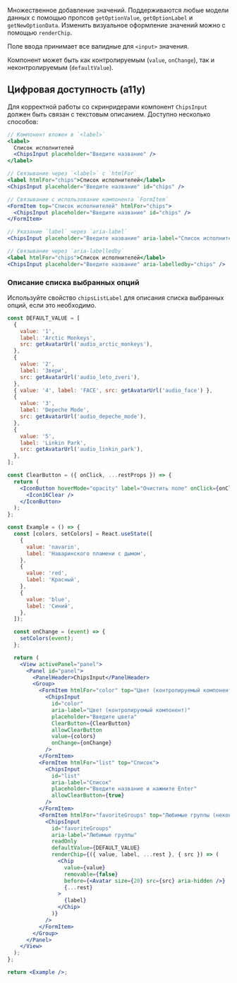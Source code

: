 Множественное добавление значений. Поддерживаются любые модели данных с помощью пропсов `getOptionValue`, `getOptionLabel` и `getNewOptionData`.
Изменить визуальное оформление значений можно с помощью `renderChip`.

Поле ввода принимает все валидные для `<input>` значения.

Компонент может быть как контролируемым (`value`, `onChange`), так и неконтролируемым (`defaultValue`).

## Цифровая доступность (a11y)

Для корректной работы со скринридерами компонент `ChipsInput` должен быть связан с текстовым описанием. Доступно несколько способов:

```jsx static
// Компонент вложен в `<label>`
<label>
  Список исполнителей
  <ChipsInput placeholder="Введите название" />
</label>

// Связывание через `<label>` с `htmlFor`
<label htmlFor="chips">Список исполнителей</label>
<ChipsInput placeholder="Введите название" id="chips" />

// Связывание с использование компонента `FormItem`
<FormItem top="Список исполнителей" htmlFor="chips">
  <ChipsInput placeholder="Введите название" id="chips" />
</FormItem>

// Указание `label` через `aria-label`
<ChipsInput placeholder="Введите название" aria-label="Список исполнителей" />

// Связывание через `aria-labelledby`
<label htmlFor="chips">Список исполнителей</label>
<ChipsInput placeholder="Введите название" aria-labelledby="chips" />
```

### Описание списка выбранных опций

Используйте свойство `chipsListLabel` для описания списка выбранных опций, если это необходимо.

```jsx
const DEFAULT_VALUE = [
  {
    value: '1',
    label: 'Arctic Monkeys',
    src: getAvatarUrl('audio_arctic_monkeys'),
  },
  {
    value: '2',
    label: 'Звери',
    src: getAvatarUrl('audio_leto_zveri'),
  },
  { value: '4', label: 'FACE', src: getAvatarUrl('audio_face') },
  {
    value: '3',
    label: 'Depeche Mode',
    src: getAvatarUrl('audio_depeche_mode'),
  },
  {
    value: '5',
    label: 'Linkin Park',
    src: getAvatarUrl('audio_linkin_park'),
  },
];

const ClearButton = ({ onClick, ...restProps }) => {
  return (
    <IconButton hoverMode="opacity" label="Очистить поле" onClick={onClick} {...restProps}>
      <Icon16Clear />
    </IconButton>
  );
};

const Example = () => {
  const [colors, setColors] = React.useState([
    {
      value: 'navarin',
      label: 'Наваринского пламени с дымом',
    },
    {
      value: 'red',
      label: 'Красный',
    },
    {
      value: 'blue',
      label: 'Синий',
    },
  ]);

  const onChange = (event) => {
    setColors(event);
  };

  return (
    <View activePanel="panel">
      <Panel id="panel">
        <PanelHeader>ChipsInput</PanelHeader>
        <Group>
          <FormItem htmlFor="color" top="Цвет (контролируемый компонент)">
            <ChipsInput
              id="color"
              aria-label="Цвет (контролируемый компонент)"
              placeholder="Введите цвета"
              ClearButton={ClearButton}
              allowClearButton
              value={colors}
              onChange={onChange}
            />
          </FormItem>
          <FormItem htmlFor="list" top="Список">
            <ChipsInput
              id="list"
              aria-label="Список"
              placeholder="Введите название и нажмите Enter"
              allowClearButton={true}
            />
          </FormItem>
          <FormItem htmlFor="favoriteGroups" top="Любимые группы (неконтролируемый компонент)">
            <ChipsInput
              id="favoriteGroups"
              aria-label="Любимые группы"
              readOnly
              defaultValue={DEFAULT_VALUE}
              renderChip={({ value, label, ...rest }, { src }) => (
                <Chip
                  value={value}
                  removable={false}
                  before={<Avatar size={20} src={src} aria-hidden />}
                  {...rest}
                >
                  {label}
                </Chip>
              )}
            />
          </FormItem>
        </Group>
      </Panel>
    </View>
  );
};

return <Example />;
```
